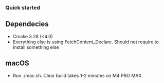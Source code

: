 ### Quick started
## Dependecies
- Cmake 3.28 (<4.0)
- Everything else is using FetchContent_Declare. Should not require to install something else
## macOS
- Run ./mac.sh. Clear build takes 1-2 minutes on M4 PRO MAX.